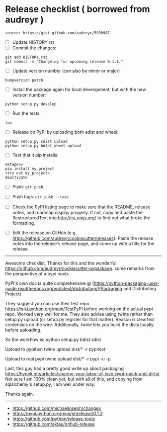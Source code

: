 # Release checklist ( borrowed from audreyr )

`source: https://gist.github.com/audreyr/5990987`

- [ ] Update HISTORY.rst
- [ ] Commit the changes:
```
git add HISTORY.rst
git commit -m "Changelog for upcoming release 0.1.1."
```
- [ ] Update version number (can also be minor or major)
```
bumpversion patch
```
- [ ] Install the package again for local development, but with the new version number:
```
python setup.py develop
```
- [ ] Run the tests:
```
tox
```
- [ ] Release on PyPI by uploading both sdist and wheel:
```
python setup.py sdist upload
python setup.py bdist_wheel upload
```

- [ ] Test that it pip installs:
```
mktmpenv
pip install my_project
<try out my_project>
deactivate
```

- [ ] Push: `git push`
- [ ] Push tags: `git push --tags`
- [ ] Check the PyPI listing page to make sure that the README, release notes, and roadmap display properly. If not, copy and paste the RestructuredText into http://rst.ninjs.org/ to find out what broke the formatting.
- [ ] Edit the release on GitHub (e.g. https://github.com/audreyr/cookiecutter/releases). Paste the release notes into the release's release page, and come up with a title for the release.


--------------------------

Awesome checklist. Thanks for this and the wonderful https://github.com/audreyr/cookiecutter-pypackage.
some remarks from the perspective of a pypi noob.

PyPI's own doc is quite comprehensive @ [https://python-packaging-user-guide.readthedocs.org/en/latest/distributing/](Packaging and Distributing Project)

They suggest you can use their test repo https://wiki.python.org/moin/TestPyPI before working on the actual pypi repo. Worked very well for me.
They also advise using twine rather than setup.py upload (or setup.py register for that matter). Reason is cleartext credentials on the wire. Additionally, twine lets you build the dists locally before uploading.

So the workflow is:
python setup.py bdist sdist

Upload to pypitest
twine upload dist/* -r pypitest

Upload to real pypi
twine upload dist/* -r pypi -u -p

Last, this guy had a pretty good write up about packaging https://hynek.me/articles/sharing-your-labor-of-love-pypi-quick-and-dirty/. Not sure I am 100% clean yet, but with all of this, and copying from sqlalchemy's setup.py, I am well under way.

Thanks again.


---------------------

- https://github.com/michaeljoseph/changes
- https://pypi.python.org/pypi/ghrelease/0.1.2
- https://github.com/python/release-tools
- https://github.com/aktau/github-release